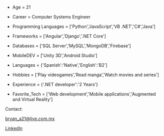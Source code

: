 
- Age = 21

- Career = Computer Systems Engineer 

- Programming Languages = ['Python','JavaScript','VB .NET','C#','Java']

- Frameworks = ['Angular','Django','.NET Core']

- Databases = ['SQL Server','MySQL','MongoDB','Firebase']

- MobileDEV = ['Unity 3D','Android Studio']

- Languages = {'Spanish':'Native','English':'B2']

- Hobbies = ['Play videogames','Read manga','Watch movies and series']

- Experience = {'.NET developer':'2 Years'}

- Favorite_Tech = ['Web development','Mobile applications','Augmented and Virtual Reality']

Contact:

bryan_a21@live.com.mx

[LinkedIn](https://www.linkedin.com/in/bryan-balderas-07196a172/)
